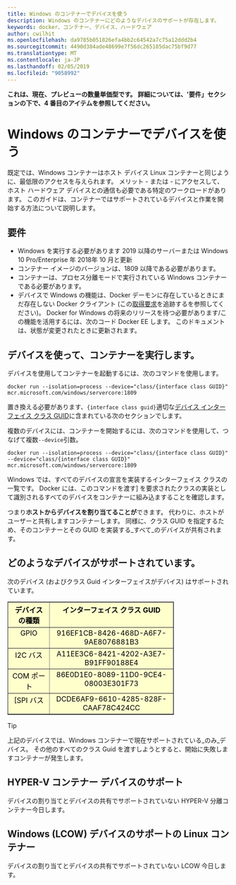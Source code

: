 ```yaml
---
title: Windows のコンテナーでデバイスを使う
description: Windows のコンテナーにどのようなデバイスのサポートが存在します。
keywords: docker、コンテナー、デバイス、ハードウェア
author: cwilhit
ms.openlocfilehash: da9785b051826efa4bb2c64542a7c75a12ddd2b4
ms.sourcegitcommit: 4490d384ade48699e7f56dc265185dac75bf9d77
ms.translationtype: MT
ms.contentlocale: ja-JP
ms.lasthandoff: 02/05/2019
ms.locfileid: "9058992"
---
```

**これは、現在、プレビューの数量単価型です。 詳細については、'要件」セクションの下で、4 番目のアイテムを参照してください。**

# <a name="devices-in-containers-on-windows"></a>Windows のコンテナーでデバイスを使う

既定では、Windows コンテナーはホスト デバイス Linux コンテナーと同じように、最低限のアクセスを与えられます。 メリット - または - にアクセスして、ホスト ハードウェア デバイスとの通信も必要である特定のワークロードがあります。 このガイドは、コンテナーではサポートされているデバイスと作業を開始する方法について説明します。

## <a name="requirements"></a>要件

- Windows を実行する必要があります 2019 以降のサーバーまたは Windows 10 Pro/Enterprise 年 2018年 10 月と更新
- コンテナー イメージのバージョンは、1809 以降である必要があります。
- コンテナーは、プロセス分離モードで実行されている Windows コンテナーである必要があります。
- デバイスで Windows の機能は、Docker デーモンに存在しているときにまだ存在しない Docker クライアント (この[取得要求](https://github.com/docker/cli/pull/1606)を追跡するを参照してください)。 Docker for Windows の将来のリリースを待つ必要があります/この機能を活用するには、次のコード Docker EE します。 このドキュメントは、状態が変更されたときに更新されます。

## <a name="run-a-container-with-a-device"></a>デバイスを使って、コンテナーを実行します。

デバイスを使用してコンテナーを起動するには、次のコマンドを使用します。

```shell
docker run --isolation=process --device="class/{interface class GUID}" mcr.microsoft.com/windows/servercore:1809
```

置き換える必要があります、`{interface class guid}`適切な[デバイス インターフェイス クラス GUID](https://docs.microsoft.com/en-us/windows-hardware/drivers/install/overview-of-device-interface-classes)に含まれている次のセクションでします。

複数のデバイスには、コンテナーを開始するには、次のコマンドを使用して、つなげて複数`--device`引数。

```shell
docker run --isolation=process --device="class/{interface class GUID}" --device="class/{interface class GUID}" mcr.microsoft.com/windows/servercore:1809
```

Windows では、すべてのデバイスの宣言を実装するインターフェイス クラスの一覧です。 Docker には、このコマンドを渡す] を要求されたクラスの実装として識別されるすべてのデバイスをコンテナーに組み込ますることを確認します。

つまり**ホストからデバイスを割り当てることが**できます。 代わりに、ホストがユーザーと共有しますコンテナーします。 同様に、クラス GUID を指定するため、そのコンテナーとその GUID を実装する_すべて_のデバイスが共有されます。

## <a name="what-devices-are-supported"></a>どのようなデバイスがサポートされています。

次のデバイス (およびクラス Guid インターフェイスがデバイス) はサポートされています。
  
<table border="1" style="background-color:FFFFCC;border-collapse:collapse;border:1px solid FFCC00;color:000000;width:75%" cellpadding="5" cellspacing="5">
<thead>
<tr valign="top">
<th><center>デバイスの種類</center></th>
<th><center>インターフェイス クラス GUID</center></th>
</tr>
</thead>
<tbody>
<tr valign="top">
<td><center>GPIO</center></td>
<td><center>916EF1CB-8426-468D-A6F7-9AE8076881B3</center></td>
</tr>
<tr valign="top">
<td><center>I2C バス</center></td>
<td><center>A11EE3C6-8421-4202-A3E7-B91FF90188E4</center></td>
</tr>
<tr valign="top">
<td><center>COM ポート</center></td>
<td><center>86E0D1E0-8089-11D0-9CE4-08003E301F73</center></td>
</tr>
<tr valign="top">
<td><center>[SPI バス</center></td>
<td><center>DCDE6AF9-6610-4285-828F-CAAF78C424CC</center></td>
</tr>
</tbody>
</table>

> [!TIP]
> 上記のデバイスでは、Windows コンテナーで現在サポートされている_のみ_デバイス。 その他のすべてのクラス Guid を渡すしようとすると、開始に失敗しますコンテナーが発生します。

## <a name="hyper-v-container-device-support"></a>HYPER-V コンテナー デバイスのサポート

デバイスの割り当てとデバイスの共有でサポートされていない HYPER-V 分離コンテナー今日します。

## <a name="linux-containers-on-windows-lcow-device-support"></a>Windows (LCOW) デバイスのサポートの Linux コンテナー

デバイスの割り当てとデバイスの共有でサポートされていない LCOW 今日します。
